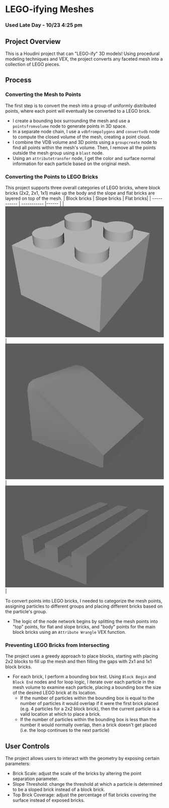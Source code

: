 # LEGO-ifying Meshes

### Used Late Day - 10/23 4:25 pm

## Project Overview
This is a Houdini project that can "LEGO-ify" 3D models! Using procedural modeling techniques and VEX, the project converts any faceted mesh into a collection of LEGO pieces.

## Process
### Converting the Mesh to Points
The first step is to convert the mesh into a group of uniformly distributed points, where each point will eventually be converted to a LEGO brick.
- I create a bounding box surrounding the mesh and use a `pointsfromvolume` node to generate points in 3D space.
- In a separate node chain, I use a `vdbfrompolygons` and `convertvdb` node to compute the closed volume of the mesh, creating a point cloud.
- I combine the VDB volume and 3D points using a `groupcreate` node to find all points within the mesh's volume. Then, I remove all the points outside the mesh group using a `blast` node.
- Using an `attributetransfer` node, I get the color and surface normal information for each particle based on the original mesh.
    
### Converting the Points to LEGO Bricks
This project supports three overall categories of LEGO bricks, where block bricks (2x2, 2x1, 1x1) make up the body and the slope and flat bricks are layered on top of the mesh.
| Block bricks        | Slope bricks         | Flat bricks|
| -----------         | -----------          |------              |
| ![](block_brick.png)| ![](slope_brick.png) | ![](flat_brick.png)|

To convert points into LEGO bricks, I needed to categorize the mesh points, assigning particles to different groups and placing different bricks based on the particle's group.
- The logic of the node network begins by splitting the mesh points into "top" points, for flat and slope bricks, and "body" points for the main block bricks using an `Attribute Wrangle` VEX function.

### Preventing LEGO Bricks from Intersecting
The project uses a greedy approach to place blocks, starting with placing 2x2 blocks to fill up the mesh and then filling the gaps with 2x1 and 1x1 block bricks. 

- For each brick, I perform a bounding box test. Using `Block Begin` and `Block End` nodes and for loop logic, I iterate over each particle in the mesh volume to examine each particle, placing a bounding box the size of the desired LEGO brick at its location.
    - If the number of particles within the bounding box is equal to the number of particles it would overlap if it were the first brick placed (e.g. 4 particles for a 2x2 block brick), then the current particle is a valid location at which to place a brick.
    - If the number of particles within the bounding box is less than the number it would normally overlap,
then a brick doesn't get placed (i.e. the loop continues to the next particle)

## User Controls
The project allows users to interact with the geometry by exposing certain parameters:
- Brick Scale: adjust the scale of the bricks by altering the point separation parameter.
- Slope Threshold: change the threshold at which a particle is determined to be a sloped brick instead of a block brick.
- Top Brick Coverage: adjust the percentage of flat bricks covering the surface instead of exposed bricks.
